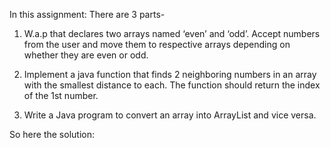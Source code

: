 In this assignment:
There are 3 parts-
1. W.a.p that declares two arrays named ‘even’ and ‘odd’. Accept
numbers from the user and move them to respective arrays depending on
whether they are even or odd.

2. Implement a java function that finds 2 neighboring numbers in an
array with the smallest distance to each. The function should return the
index of the 1st number.

3. Write a Java program to convert an array into ArrayList and vice
versa.

So here the solution:

